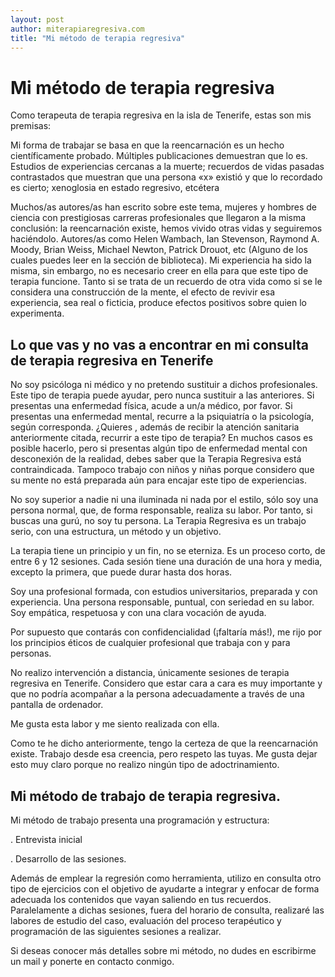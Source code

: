 ```yaml
---
layout: post
author: miterapiaregresiva.com
title: "Mi método de terapia regresiva"
---
```

#  Mi método de terapia regresiva
Como terapeuta de terapia regresiva en la isla de Tenerife, estas son mis premisas:

Mi forma de trabajar se basa en que la reencarnación es un hecho científicamente probado. Múltiples publicaciones demuestran que lo es. Estudios de experiencias cercanas a la muerte; recuerdos de vidas pasadas contrastados que muestran que una persona «x» existió y que lo recordado es cierto; xenoglosia en estado regresivo, etcétera

Muchos/as autores/as han escrito sobre este tema, mujeres y hombres de ciencia con prestigiosas carreras profesionales que llegaron a la misma conclusión: la reencarnación existe, hemos vivido otras vidas y seguiremos haciéndolo. Autores/as como Helen Wambach, Ian Stevenson, Raymond A. Moody, Brian Weiss, Michael Newton, Patrick Drouot, etc (Alguno de los cuales puedes leer en la sección de biblioteca). Mi experiencia ha sido la misma, sin embargo, no es necesario creer en ella para que este tipo de terapia funcione. Tanto si se trata de un recuerdo de otra vida como si se le considera una construcción de la mente, el efecto de revivir esa experiencia, sea real o ficticia, produce efectos positivos sobre quien lo experimenta.

## Lo que vas y no vas a encontrar en mi consulta de terapia regresiva en Tenerife
No soy psicóloga ni médico y no pretendo sustituir a dichos profesionales. Este tipo de terapia puede ayudar, pero nunca sustituir a las anteriores. Si presentas una enfermedad física, acude a un/a médico, por favor. Si presentas una enfermedad mental, recurre a la psiquiatría o la psicología, según corresponda.  ¿Quieres , además de recibir la atención sanitaria anteriormente citada, recurrir a este tipo de terapia? En muchos casos es posible hacerlo, pero si presentas algún tipo de enfermedad mental con desconexión de la realidad, debes saber que la Terapia Regresiva está contraindicada. Tampoco trabajo con niños y niñas porque considero que su mente no está preparada aún para encajar este tipo de experiencias.

No soy superior a nadie ni una iluminada ni nada por el estilo, sólo soy una persona normal, que, de forma responsable, realiza su labor. Por tanto, si buscas una gurú, no soy tu persona. La Terapia Regresiva es un trabajo serio, con una estructura, un método y un objetivo.

La terapia tiene un principio y un fin, no se eterniza. Es un proceso corto, de entre 6  y 12 sesiones. Cada sesión tiene una duración de una hora y media, excepto la primera, que puede durar hasta dos horas.

Soy una profesional formada, con estudios universitarios, preparada y con experiencia. Una persona responsable, puntual, con seriedad en su labor. Soy empática, respetuosa  y con una clara vocación de ayuda.

Por supuesto que contarás con confidencialidad (¡faltaría más!), me rijo por los principios éticos de cualquier profesional que trabaja con y para personas.

No realizo intervención a distancia, únicamente sesiones de terapia regresiva en Tenerife. Considero que estar cara a cara es muy importante y que no podría acompañar a la persona adecuadamente a través de una pantalla de ordenador.

Me gusta esta labor y me siento realizada con ella.

Como te he dicho anteriormente, tengo la certeza de que la reencarnación existe. Trabajo desde esa creencia, pero respeto las tuyas. Me gusta dejar esto muy claro porque no realizo ningún tipo de adoctrinamiento.

## Mi método de trabajo de terapia regresiva.
Mi método de trabajo presenta una programación y estructura:

. Entrevista inicial  

. Desarrollo de las sesiones.

 Además de emplear la regresión como herramienta, utilizo en consulta otro tipo de ejercicios con el objetivo de ayudarte a integrar y enfocar de forma adecuada los contenidos que vayan saliendo en  tus recuerdos. Paralelamente a dichas sesiones, fuera del horario de consulta, realizaré las labores de estudio del caso, evaluación del proceso terapéutico y programación de las siguientes sesiones a realizar.

Si deseas conocer más detalles sobre mi método, no dudes en escribirme un mail y ponerte en contacto conmigo.